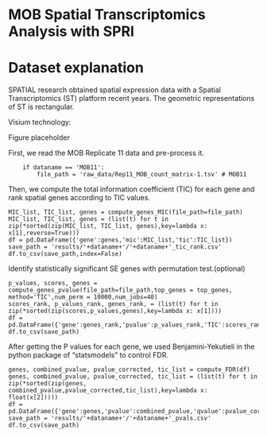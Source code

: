 # MOB Spatial Transcriptomics Analysis with SPRI

# Dataset explanation

SPATIAL research obtained spatial expression data with a Spatial Transcriptomics (ST) platform recent years. The geometric representations of ST is rectangular. 

Visium technology:

Figure placeholder

First, we read the MOB Replicate 11 data and pre-process it.

```{r, mob-qc, fig.width=8, fig.height=3}
    if dataname == 'MOB11':
        file_path = 'raw_data/Rep11_MOB_count_matrix-1.tsv' # MOB11
```

Then, we compute the total information coefficient (TIC) for each gene and rank spatial genes according to TIC values.

```{r, mob-spatially-unaware, fig.width=8, fig.height=4}
MIC_list, TIC_list, genes = compute_genes_MIC(file_path=file_path)
MIC_list, TIC_list, genes = (list(t) for t in zip(*sorted(zip(MIC_list, TIC_list, genes),key=lambda x: x[1],reverse=True)))
df = pd.DataFrame({'gene':genes,'mic':MIC_list,'tic':TIC_list})
save_path = 'results/'+dataname+'/'+dataname+'_tic_rank.csv'
df.to_csv(save_path,index=False)

```

Identify statistically significant SE genes with permutation test.(optional)

```{r, mob-diff-gexp}
p_values, scores, genes = compute_genes_pvalue(file_path=file_path,top_genes = top_genes, method='TIC',num_perm = 10000,num_jobs=40)
scores_rank, p_values_rank, genes_rank, = (list(t) for t in zip(*sorted(zip(scores,p_values,genes),key=lambda x: x[1])))
df = pd.DataFrame({'gene':genes_rank,'pvalue':p_values_rank,'TIC':scores_rank})
df.to_csv(save_path)
```

After getting the P values for each gene, we used Benjamini-Yekutieli in the python package of “statsmodels” to control FDR.

```{r, mob-diff-gexp-plot, fig.width=4, fig.height=4}
genes, combined_pvalue, pvalue_corrected, tic_list = compute_FDR(df)
genes, combined_pvalue, pvalue_corrected, tic_list = (list(t) for t in zip(*sorted(zip(genes, combined_pvalue,pvalue_corrected,tic_list),key=lambda x: float(x[2]))))
df = pd.DataFrame({'gene':genes,'pvalue':combined_pvalue,'qvalue':pvalue_corrected,'TIC':tic_list})
save_path = 'results/'+dataname+'/'+dataname+'_pvals.csv'
df.to_csv(save_path)
```
